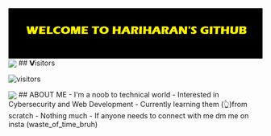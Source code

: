 <img align="center" src="https://raw.githubusercontent.com/hariharangit/hariharangit/main/Github%20img.png"/>

<img src = 'https://github-readme-stats.vercel.app/api?username=hariharangit&show_icons=true&theme=chartreuse-dark&count_private=true&line_height=40' align='center'>
## 𝗩isitors

![visitors](https://visitor-badge.glitch.me/badge?page_id=hariharangit.hariharangit)

<img src = 'https://github-readme-streak-stats.herokuapp.com/?user=hariharangit&theme=chartreuse-dark' align='center'/>
## ABOUT ME
- I'm a noob to technical world 
- Interested in Cybersecurity and Web Development
- Currently learning them (👆)from scratch 
- Nothing much 
- If anyone needs to connect with me dm me on insta (waste_of_time_bruh)
